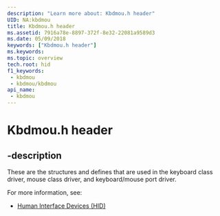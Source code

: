 ```yaml
---
description: "Learn more about: Kbdmou.h header"
UID: NA:kbdmou
title: Kbdmou.h header
ms.assetid: 7916a78e-8897-372f-8e32-22081a9589d3
ms.date: 05/09/2018
keywords: ["Kbdmou.h header"]
ms.keywords: 
ms.topic: overview
tech.root: hid
f1_keywords:
 - kbdmou
 - kbdmou/kbdmou
api_name:
 - kbdmou
---
```


# Kbdmou.h header

## -description

These are the structures and defines that are used in the keyboard class driver, mouse class driver, and keyboard/mouse port driver.

For more information, see:

- [Human Interface Devices (HID)](../_hid/index.md)

